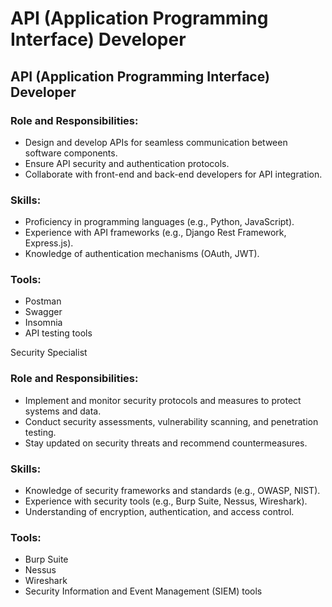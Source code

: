 # API (Application Programming Interface) Developer

## <a id="_44p05dqhsys8"></a>API \(Application Programming Interface\) Developer

### <a id="_93z3ow51ibat"></a>__Role and Responsibilities:__

- Design and develop APIs for seamless communication between software components\.
- Ensure API security and authentication protocols\.
- Collaborate with front\-end and back\-end developers for API integration\.

### <a id="_tjlo57idpmbv"></a>__Skills:__

- Proficiency in programming languages \(e\.g\., Python, JavaScript\)\.
- Experience with API frameworks \(e\.g\., Django Rest Framework, Express\.js\)\.
- Knowledge of authentication mechanisms \(OAuth, JWT\)\.

### <a id="_1sc82ig3m5ap"></a>__Tools:__

- Postman
- Swagger
- Insomnia
- API testing tools

Security Specialist

### <a id="_6atez3s8c3u1"></a>__Role and Responsibilities:__

- Implement and monitor security protocols and measures to protect systems and data\.
- Conduct security assessments, vulnerability scanning, and penetration testing\.
- Stay updated on security threats and recommend countermeasures\.

### <a id="_o74zfgld7727"></a>__Skills:__

- Knowledge of security frameworks and standards \(e\.g\., OWASP, NIST\)\.
- Experience with security tools \(e\.g\., Burp Suite, Nessus, Wireshark\)\.
- Understanding of encryption, authentication, and access control\.

### <a id="_ezja4d9uzkrv"></a>__Tools:__

- Burp Suite
- Nessus
- Wireshark
- Security Information and Event Management \(SIEM\) tools

